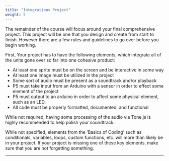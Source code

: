 ```yaml
---
title: "Integrations Project"
weight: 5
---
```

The remainder of the course will focus around your final comprehensive project. This project will be one that you design and create from start to finish. However there are a few rules and guidelines to go over before you begin working. 

First, Your project has to have the following elements, which integrate all of the units gone over so far into one cohesive product:

* At least one sprite must be on the screen and be interactive in some way
* At least one image must be utilized in the project
* Some sort of audio must be present as a soundtrack and/or playback
* P5 must take input from an Arduino with a sensor in order to effect some element of the project
* P5 must output to an arduino in order to affect some physical element, such as an LED.
* All code must be properly formatted, documented, and functional

While not required, having some processing of the audio via Tone.js is highly recommended to help polish your soundtrack. 

While not specified, elements from the ‘Basics of Coding’ such as conditionals, variables, loops, custom functions, etc. will more than likely be in your project. If your project is missing one of these key elements, make sure that you are not forgetting something. 

---
